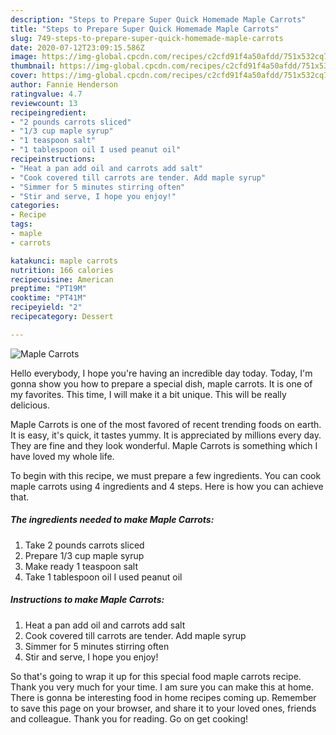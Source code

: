 ```yaml
---
description: "Steps to Prepare Super Quick Homemade Maple Carrots"
title: "Steps to Prepare Super Quick Homemade Maple Carrots"
slug: 749-steps-to-prepare-super-quick-homemade-maple-carrots
date: 2020-07-12T23:09:15.586Z
image: https://img-global.cpcdn.com/recipes/c2cfd91f4a50afdd/751x532cq70/maple-carrots-recipe-main-photo.jpg
thumbnail: https://img-global.cpcdn.com/recipes/c2cfd91f4a50afdd/751x532cq70/maple-carrots-recipe-main-photo.jpg
cover: https://img-global.cpcdn.com/recipes/c2cfd91f4a50afdd/751x532cq70/maple-carrots-recipe-main-photo.jpg
author: Fannie Henderson
ratingvalue: 4.7
reviewcount: 13
recipeingredient:
- "2 pounds carrots sliced"
- "1/3 cup maple syrup"
- "1 teaspoon salt"
- "1 tablespoon oil I used peanut oil"
recipeinstructions:
- "Heat a pan add oil and carrots add salt"
- "Cook covered till carrots are tender. Add maple syrup"
- "Simmer for 5 minutes stirring often"
- "Stir and serve, I hope you enjoy!"
categories:
- Recipe
tags:
- maple
- carrots

katakunci: maple carrots 
nutrition: 166 calories
recipecuisine: American
preptime: "PT19M"
cooktime: "PT41M"
recipeyield: "2"
recipecategory: Dessert

---
```



![Maple Carrots](https://img-global.cpcdn.com/recipes/c2cfd91f4a50afdd/751x532cq70/maple-carrots-recipe-main-photo.jpg)

Hello everybody, I hope you're having an incredible day today. Today, I'm gonna show you how to prepare a special dish, maple carrots. It is one of my favorites. This time, I will make it a bit unique. This will be really delicious.



Maple Carrots is one of the most favored of recent trending foods on earth. It is easy, it's quick, it tastes yummy. It is appreciated by millions every day. They are fine and they look wonderful. Maple Carrots is something which I have loved my whole life.


To begin with this recipe, we must prepare a few ingredients. You can cook maple carrots using 4 ingredients and 4 steps. Here is how you can achieve that.

<!--inarticleads1-->

##### The ingredients needed to make Maple Carrots:

1. Take 2 pounds carrots sliced
1. Prepare 1/3 cup maple syrup
1. Make ready 1 teaspoon salt
1. Take 1 tablespoon oil I used peanut oil




<!--inarticleads2-->

##### Instructions to make Maple Carrots:

1. Heat a pan add oil and carrots add salt
1. Cook covered till carrots are tender. Add maple syrup
1. Simmer for 5 minutes stirring often
1. Stir and serve, I hope you enjoy!




So that's going to wrap it up for this special food maple carrots recipe. Thank you very much for your time. I am sure you can make this at home. There is gonna be interesting food in home recipes coming up. Remember to save this page on your browser, and share it to your loved ones, friends and colleague. Thank you for reading. Go on get cooking!
